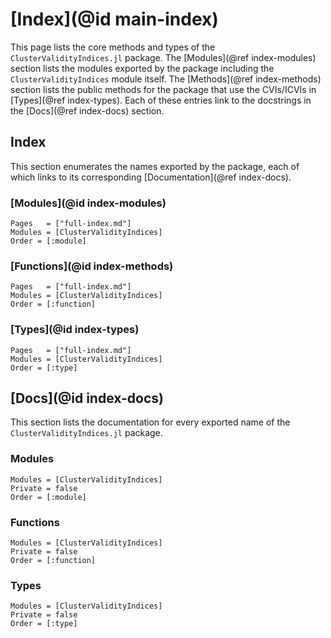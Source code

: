 # [Index](@id main-index)

This page lists the core methods and types of the `ClusterValidityIndices.jl` package.
The [Modules](@ref index-modules) section lists the modules exported by the package including the `ClusterValidityIndices` module itself.
The [Methods](@ref index-methods) section lists the public methods for the package that use the CVIs/ICVIs in [Types](@ref index-types).
Each of these entries link to the docstrings in the [Docs](@ref index-docs) section.

## Index

This section enumerates the names exported by the package, each of which links to its corresponding [Documentation](@ref index-docs).

### [Modules](@id index-modules)

```@index
Pages   = ["full-index.md"]
Modules = [ClusterValidityIndices]
Order = [:module]
```

### [Functions](@id index-methods)

```@index
Pages   = ["full-index.md"]
Modules = [ClusterValidityIndices]
Order = [:function]
```

### [Types](@id index-types)

```@index
Pages   = ["full-index.md"]
Modules = [ClusterValidityIndices]
Order = [:type]
```

## [Docs](@id index-docs)

This section lists the documentation for every exported name of the `ClusterValidityIndices.jl` package.

### Modules

```@autodocs
Modules = [ClusterValidityIndices]
Private = false
Order = [:module]
```

### Functions

```@autodocs
Modules = [ClusterValidityIndices]
Private = false
Order = [:function]
```

### Types

```@autodocs
Modules = [ClusterValidityIndices]
Private = false
Order = [:type]
```
